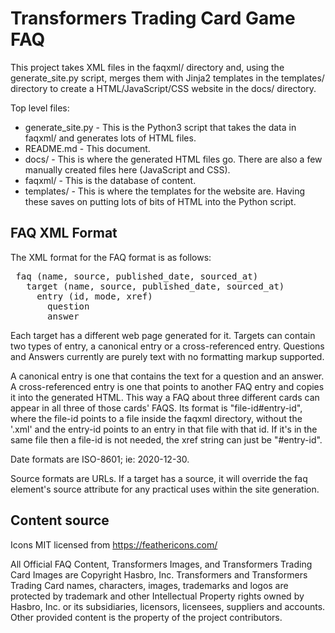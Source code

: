 # Transformers Trading Card Game FAQ

This project takes XML files in the faqxml/ directory and, using the generate_site.py script, merges them with Jinja2 templates in the templates/ directory to create a HTML/JavaScript/CSS website in the docs/ directory. 

Top level files:

* generate_site.py - This is the Python3 script that takes the data in faqxml/ and generates lots of HTML files.
* README.md - This document.
* docs/ - This is where the generated HTML files go. There are also a few manually created files here (JavaScript and CSS).
* faqxml/ - This is the database of content. 
* templates/ - This is where the templates for the website are. Having these saves on putting lots of bits of HTML into the Python script. 

## FAQ XML Format

The XML format for the FAQ format is as follows:

<pre>
 faq (name, source, published_date, sourced_at)
   target (name, source, published_date, sourced_at)
     entry (id, mode, xref)
       question
       answer
</pre>

Each target has a different web page generated for it. Targets can contain two types of entry, a canonical entry or a cross-referenced entry. Questions and Answers currently are purely text with no formatting markup supported.

A canonical entry is one that contains the text for a question and an answer. A cross-referenced entry is one that points to another FAQ entry and copies it into the generated HTML. This way a FAQ about three different cards can appear in all three of those cards' FAQS. Its format is "file-id#entry-id", where the file-id points to a file inside the faqxml directory, without the '.xml' and the entry-id points to an entry in that file with that id. If it's in the same file then a file-id is not needed, the xref string can just be "#entry-id". 

Date formats are ISO-8601; ie: 2020-12-30.

Source formats are URLs. If a target has a source, it will override the faq element's source attribute for any practical uses within the site generation. 

## Content source

Icons MIT licensed from https://feathericons.com/

All Official FAQ Content, Transformers Images, and Transformers Trading Card Images are Copyright Hasbro, Inc. Transformers and Transformers Trading Card names, characters, images, trademarks and logos are protected by trademark and other Intellectual Property rights owned by Hasbro, Inc. or its subsidiaries, licensors, licensees, suppliers and accounts. Other provided content is the property of the project contributors. 
